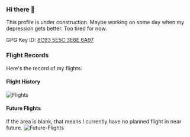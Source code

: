 ### Hi there 👋

This profile is under construction.
Maybe working on some day when my depression gets better. Too tired for now.

GPG Key ID: [8C93 5E5C 3E6E 6A97](https://keyserver.ubuntu.com/pks/lookup?op=get&search=0x4114b6a608920860f1b7b2748c935e5c3e6e6a97)

### Flight Records
Here's the record of my flights:
#### Flight History
![Flights](https://banners-my.flightradar24.com/ftkro.png)
#### Future Flights
If the area is blank, that means I currently have no planned flight in near future.
![Future-Flights](https://banners-my.flightradar24.com/ftkro-future.png)

<!--
**ftkro/ftkro** is a ✨ _special_ ✨ repository because its `README.md` (this file) appears on your GitHub profile.

Here are some ideas to get you started:

- 🔭 I’m currently working on ...
- 🌱 I’m currently learning ...
- 👯 I’m looking to collaborate on ...
- 🤔 I’m looking for help with ...
- 💬 Ask me about ...
- 📫 How to reach me: ...
- 😄 Pronouns: ...
- ⚡ Fun fact: ...
-->
